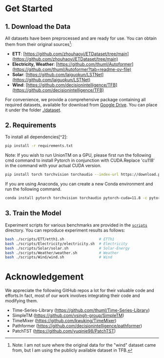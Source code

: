 # Get Started

## 1. Download the Data

All datasets have been preprocessed and are ready for use. You can obtain them from their original sources[^1]:
[^1]: Note: I am not sure where the original data for the "wind" dataset came from, but I am using the publicly available dataset in TFB.

- **ETT**: [https://github.com/zhouhaoyi/ETDataset/tree/main](https://github.com/zhouhaoyi/ETDataset/tree/main)
- **Electricity, Weather**: [https://github.com/thuml/Autoformer](https://github.com/thuml/Autoformer?tab=readme-ov-file)
- **Solar**: [https://github.com/laiguokun/LSTNet](https://github.com/laiguokun/LSTNet)
- **Wind**: [https://github.com/decisionintelligence/TFB](https://github.com/decisionintelligence/TFB)

For convenience, we provide a comprehensive package containing all required datasets, available for download from [Google Drive](https://drive.google.com/drive/folders/16kSkRg7lXtuqTfdhlQf5VaBNOFeqid2s?usp=sharing). You can place it under the folder [./dataset](./dataset/).

## 2. Requirements
To install all dependencies[^2]:
```bash
pip install -r requirements.txt
```

Note: If you wish to run UnionTM on a GPU, please first run the following cmd command to install Pytorch in conjunction with CUDA.Replace 'cu118' in the command with your actual CUDA version.
```bash
pip install torch torchvision torchaudio --index-url https://download.pytorch.org/whl/cu118
```
If you are using Anaconda, you can create a new Conda environment and run the following command.
```bash
conda install pytorch torchvision torchaudio pytorch-cuda=11.8 -c pytorch -c nvidia
```


## 3. Train the Model

Experiment scripts for various benchmarks are provided in the [`scripts`](./scripts) directory. You can reproduce experiment results as follows:

```bash
bash ./scripts/ETT/etth1.sh                # ETTh1
bash ./scripts/Electricity/electricity.sh  # Electricity
bash ./scripts/Solar/solar.sh              # Solar-Energy
bash ./scripts/Weather/weather.sh          # Weather
bash ./scripts/Wind/wind.sh                # Wind
```



# Acknowledgement

We appreciate the following GitHub repos a lot for their valuable code and efforts.In fact, most of our work involves integrating their code and modifying them.
- Time-Series-Library (https://github.com/thuml/Time-Series-Library)
- SimpleTM (https://github.com/vsingh-group/SimpleTM)
- TimeMixer (https://github.com/kwuking/TimeMixer)
- Pathformer (https://github.com/decisionintelligence/pathformer)
- PatchTST (https://github.com/yuqinie98/PatchTST)
